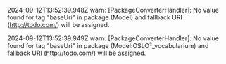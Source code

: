 2024-09-12T13:52:39.948Z warn: [PackageConverterHandler]: No value found for tag "baseUri" in package (Model) and fallback URI (http://todo.com/) will be assigned.

2024-09-12T13:52:39.949Z warn: [PackageConverterHandler]: No value found for tag "baseUri" in package (Model:OSLO²_vocabularium) and fallback URI (http://todo.com/) will be assigned.

